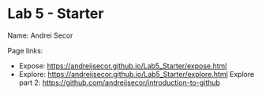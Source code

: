 # Lab 5 - Starter
Name: Andrei Secor

Page links:
- Expose: https://andreijsecor.github.io/Lab5_Starter/expose.html
- Explore: https://andreijsecor.github.io/Lab5_Starter/explore.html
Explore part 2: https://github.com/andreijsecor/introduction-to-github